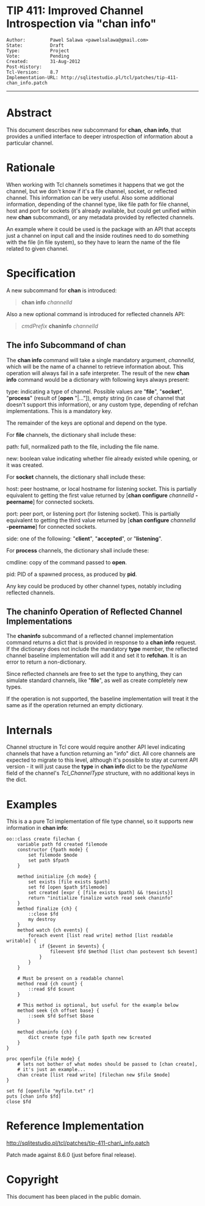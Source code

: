 # TIP 411: Improved Channel Introspection via "chan info"
	Author:         Pawel Salawa <pawelsalawa@gmail.com>
	State:          Draft
	Type:           Project
	Vote:           Pending
	Created:        31-Aug-2012
	Post-History:   
	Tcl-Version:    8.7
	Implementation-URL: http://sqlitestudio.pl/tcl/patches/tip-411-chan_info.patch
-----

# Abstract

This document describes new subcommand for **chan**, **chan info**, that
provides a unified interface to deeper introspection of information about a
particular channel.

# Rationale

When working with Tcl channels sometimes it happens that we got the channel,
but we don't know if it's a file channel, socket, or reflected channel. This
information can be very useful. Also some additional information, depending of
the channel type, like file path for file channel, host and port for sockets
\(it's already available, but could get unified within new **chan**
subcommand\), or any metadata provided by reflected channels.

An example where it could be used is the package with an API that accepts just
a channel on input call and the inside routines need to do something with the
file \(in file system\), so they have to learn the name of the file related to
given channel.

# Specification

A new subcommand for **chan** is introduced:

 > **chan info** _channelId_

Also a new optional command is introduced for reflected channels API:

 > _cmdPrefix_ **chaninfo** _channelId_

## The info Subcommand of chan

The **chan info** command will take a single mandatory argument,
_channelId_, which will be the name of a channel to retrieve information
about. This operation will always fail in a safe interpreter. The result of
the new **chan info** command would be a dictionary with following keys
always present:

 type: indicating a type of channel. Possible values are "**file**",
   "**socket**", "**process**" \(result of [**open** "\|..."]\), empty
   string \(in case of channel that doesn't support this information\), or any
   custom type, depending of refchan implementations. This is a mandatory key.

The remainder of the keys are optional and depend on the type.

For **file** channels, the dictionary shall include these:

 path: full, normalized path to the file, including the file name.

 new: boolean value indicating whether file already existed while opening, or
   it was created.

For **socket** channels, the dictionary shall include these:

 host: peer hostname, or local hostname for listening socket. This is
   partially equivalent to getting the first value returned by [**chan
   configure** _channelId_ **-peername**] for connected sockets.

 port: peer port, or listening port \(for listening socket\). This is partially
   equivalent to getting the third value returned by [**chan configure**
   _channelId_ **-peername**] for connected sockets.

 side: one of the
 following: "**client**", "**accepted**", or "**listening**".

For **process** channels, the dictionary shall include these:

 cmdline: copy of the command passed to **open**.

 pid: PID of a spawned process, as produced by **pid**.

Any key could be produced by other channel types, notably including reflected channels.

## The chaninfo Operation of Reflected Channel Implementations

The **chaninfo** subcommand of a reflected channel implementation command
returns a dict that is provided in response to a **chan info** request. If
the dictionary does not include the mandatory **type** member, the reflected
channel baseline implementation will add it and set it to **refchan**. It is
an error to return a non-dictionary.

Since reflected channels are free to set the type to anything, they can
simulate standard channels, like "**file**", as well as create completely
new types.

If the operation is not supported, the baseline implementation will treat it
the same as if the operation returned an empty dictionary.

# Internals

Channel structure in Tcl core would require another API level indicating
channels that have a function returning an "info" dict. All core channels are
expected to migrate to this level, although it's possible to stay at current
API version - it will just cause the **type** in **chan info** dict to be
the _typeName_ field of the channel's _Tcl\_ChannelType_ structure, with no
additional keys in the dict.

# Examples

This is a a pure Tcl implementation of file type channel, so it supports new
information in **chan info**:

	oo::class create filechan {
	    variable path fd created filemode
	    constructor {fpath mode} {
	        set filemode $mode
	        set path $fpath
	    }
	
	    method initialize {ch mode} {
	        set exists [file exists $path]
	        set fd [open $path $filemode]
	        set created [expr { [file exists $path] && !$exists}]
	        return "initialize finalize watch read seek chaninfo"
	    }
	    method finalize {ch} {
	        ::close $fd
	        my destroy
	    }
	    method watch {ch events} {
	        foreach event [list read write] method [list readable writable] {
	            if {$event in $events} {
	                fileevent $fd $method [list chan postevent $ch $event]
	            }
	        }
	    }
	
	    # Must be present on a readable channel
	    method read {ch count} {
	        ::read $fd $count
	    }
	
	    # This method is optional, but useful for the example below
	    method seek {ch offset base} {
	        ::seek $fd $offset $base
	    }
	
	    method chaninfo {ch} {
	        dict create type file path $path new $created
	    }
	}
	
	proc openfile {file mode} {
	    # lets not bother of what modes should be passed to [chan create],
	    # it's just an example...
	    chan create [list read write] [filechan new $file $mode]
	}
	
	set fd [openfile "myfile.txt" r]
	puts [chan info $fd]
	close $fd

# Reference Implementation

<http://sqlitestudio.pl/tcl/patches/tip-411-chan\_info.patch>

Patch made against 8.6.0 \(just before final release\).

# Copyright

This document has been placed in the public domain.

